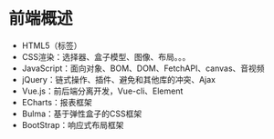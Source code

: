 # 前端概述

* HTML5（标签）
* CSS渲染：选择器、盒子模型、图像、布局。。。
* JavaScript：面向对象、BOM、DOM、FetchAPI、canvas、音视频
* jQuery：链式操作、插件、避免和其他库的冲突、Ajax
* Vue.js：前后端分离开发，Vue-cli、Element
* ECharts：报表框架
* Bulma：基于弹性盒子的CSS框架
* BootStrap：响应式布局框架